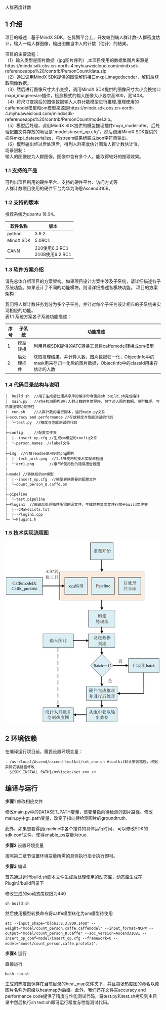 人群密度计数

## 1 介绍
项目的概述：基于MindX SDK，在昇腾平台上，开发端到端人群计数-人群密度估计，输入一幅人群图像，输出图像当中人的计数（估计）的结果。  
  
项目的主要流程：  
（1）输入类型是图片数据（jpg图片序列）,本项目使用的数据集图片来源是https://mindx.sdk.obs.cn-north-4.myhuaweicloud.com/mindxsdk-referenceapps%20/contrib/PersonCount/data.zip   
（2）通过调用MindX SDK提供的图像解码接口mxpi_imagedecoder，解码后获取图像数据。  
（3）然后进行图像尺寸大小变换，调用MindX SDK提供的图像尺寸大小变换接口mxpi_imageresize插件，检测模式的输入图像大小要求高800，宽1408。  
（4）将尺寸变换后的图像数据输入人群计数模型进行推理,推理使用的caffemodel模型和om模型来源是https://mindx.sdk.obs.cn-north-4.myhuaweicloud.com/mindxsdk-referenceapps%20/contrib/PersonCount/model.zip。  
（5）模型后处理，调用MindX SDK提供的模型推理插件mxpi_modelinfer，后处理配置文件存放的地址是"models/insert_op.cfg"。然后调用MindX SDK提供的插件mxpi_dataserialize，将stream结果组装成json字符串输出。  
（6）模型输出经过后处理后，得到人群密度估计图和人群计数估计值。  
场景限制：  
  输入的图像应为人群图像，图像中含有多个人，能取得较好的推理效果。  
### 1.1 支持的产品

可列出项目所用的硬件平台、支持的硬件平台、访问方式等  
人群计数项目使用的硬件平台为华为海思Ascend310B。  
  
### 1.2 支持的版本  
  
推荐系统为ubantu 18.04。

| 软件名称 | 版本   |
| -------- | ------ |
| python    | 3.9.2     | 
| MindX SDK     |    5.0RC1    |
| CANN | 310使用6.3.RC1<br>310B使用6.2.RC1 |
  

### 1.3 软件方案介绍

请先总体介绍项目的方案架构。如果项目设计方案中涉及子系统，请详细描述各子系统功能。如果设计了不同的功能模块，则请详细描述各模块功能。
项目的方案架构：  

我们将人群计数任务划分为多个子任务，并针对每个子任务设计相应的子系统来实现相应的功能。  
表1.1 系统方案各子系统功能描述：  

| 序号 | 子系统 | 功能描述     |  
| ---- | ------ | ------------ |  
| 1    | 模型转换    | 利用昇腾SDK提供的ATC转换工具将caffemodel转换成om模型|  
| 2    | 后处理插件 | 获取推理结果，并计算人数，图片数据归一化，ObjectInfo中的mask用来存归一化后的图片数据，ObjectInfo中的classId用来存估计的人数 |  

### 1.4 代码目录结构与说明

```
│  build.sh  //用于生成后处理共享库的编译命令使用sh build.sh完成编译  
│  main.py   //对待检测图片进行人群计数的主体程序，包含读入图片数据、模型推理、写热度图等功能特性  
│  run.sh    //人群计数的运行脚本，运行main.py文件  
├─accuracy and performance //存放精度与性能测试的代码   
│  └─test.py  //精度与性能测试的代码   
│
├─config     //配置文件夹  
│  |--insert_op.cfg //生成om模型的config文件  
│  └─person.names  //label文件  
│      
├─img  //存放readme使用到的png图片  
│  |--tech_arch.png  //1.5节使用的技术实现流程图  
|  └─err1.png       //章节6使用到的错误报告截图  
│        
├─model //转换后的om模型  
│  |--insert_op.cfg  //模型转换需要的配置文件
│  └─count_person_8.caffe.om  
│  
├─pipeline 
│  └─test.pipeline 
├─Plugin1  //编译后处理插件所需的源文件，生成的共享库文件存放于build文件夹  
│  |--CMakeLists.txt  
│  |--Plugin1.cpp  
└─ └─Plugin1.h  
```

### 1.5 技术实现流程图

![Image text](./img/tech_arch.png)

## 2 环境依赖

在编译运行项目前，需要设置环境变量：


```
. /usr/local/Ascend/ascend-toolkit/set_env.sh #toolkit默认安装路径，根据实际安装路径修改
. ${SDK_INSTALL_PATH}/mxVision/set_env.sh
```

## 编译与运行

**步骤1** 修改相应文件

修改main.py中的DATASET_PATH变量，该变量指向待检测的图片路径。修改main.py中gt_path变量，改变了指向待检测图片的groundtruth.

此外，如果想要得到pipeline中各个插件的具体运行时间，
可以修改SDK的sdk.conf文件，使得enable_ps变量为true.

**步骤2** 设置环境变量

按照第二章节设置环境变量所需的具体执行指令执行即可。

**步骤3** 编译

首先通过运行build.sh脚本文件生成后处理使用的动态库，动态库生成在Plugin1/build目录下

修改生成的so动态库权限为440
```
sh build.sh
```
然后使用模型转换命令将caffe模型转化为om模型待使用
```
atc --input_shape="blob1:8,3,800,1408" --weight="model/count_person.caffe.caffemodel" --input_format=NCHW --output="model/count_person_8.caffe" --soc_version=Ascend310B1 --insert_op_conf=model/insert_op.cfg --framework=0 --model="model/count_person.caffe.prototxt"。
```

**步骤4** 运行

直接运行
```
bash run.sh
```

生成的热度图保存在当前目录的heat_map文件夹下，并且每张热度图的命名以原图片名称为前缀以heatmap为后缀。此外，我们还在文件夹accuracy and performance code提供了精度与性能测试代码，将test.py和test.sh拷贝到主目录中然后执行sh test.sh即可运行精度与性能测试代码。

